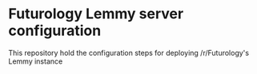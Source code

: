 # Futurology Lemmy server configuration

This repository hold the configuration steps for deploying
/r/Futurology's Lemmy instance
